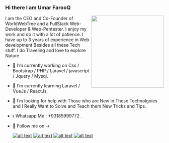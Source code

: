 ### Hi there I am Umar FarooQ 
<img align='right' src="https://media.giphy.com/media/M9gbBd9nbDrOTu1Mqx/giphy.gif" width="230">
I am the CEO and Co-Founder of WorldWebTree and a FullStack Web-Developer & Web-Pentester. I enjoy my work and do it with a lot of patience. I have up to 3 years of experience in Web development Besides all these Tech stuff. I do Traveling and love to explore Nature.

 -  🔭 I’m currently working on  Css / Bootstrap / PHP / Laravel / javascript / Jquery / Mysql.
 -  🌱 I’m currently learning Laravel / VueJs / ReactJs.
 -  🤔 I’m looking for help with Those who are New in These Technolgoies and I Really Want to Solve and Teach them New Tricks and Tips.
 -  📞 Whatsapp Me : +93185999772 .
-  📱 Follow me on ->
 
      [![alt text][1.1]][1]
      [![alt text][2.1]][2]
      [![alt text][4.1]][4]
      [![alt text][6.1]][6]


      <!-- links to social media icons -->
      <!-- no need to change these -->

      <!-- icons with padding -->


      [1.1]: http://i.imgur.com/tXSoThF.png (twitter icon with padding)
      [2.1]: http://i.imgur.com/P3YfQoD.png (facebook icon with padding)
      [3.1]: http://i.imgur.com/yCsTjba.png (google plus icon with padding)
      [4.1]: http://i.imgur.com/YckIOms.png (tumblr icon with padding)
      [5.1]: http://i.imgur.com/1AGmwO3.png (dribbble icon with padding)
      [6.1]: http://i.imgur.com/0o48UoR.png (github icon with padding)
      
      <!-- icons without padding -->

      [1.2]: http://i.imgur.com/wWzX9uB.png (twitter icon without padding)
      [2.2]: http://i.imgur.com/fep1WsG.png (facebook icon without padding)
      [3.2]: https://www.google.com/url?sa=i&url=https%3A%2F%2Fwww.flaticon.com%2Ffree-icon%2Finstagram-logo_87390&psig=AOvVaw1l48hm38dCS8k-EcgieCsJ&ust=1636140837288000&source=images&cd=vfe&ved=0CAsQjRxqFwoTCJD71d65__MCFQAAAAAdAAAAABAD
      [4.2]: http://i.imgur.com/jDRp47c.png (tumblr icon without padding)
      [5.2]: http://i.imgur.com/Vvy3Kru.png (dribbble icon without padding)
      [6.2]: http://i.imgur.com/9I6NRUm.png (github icon without padding)


      <!-- links to your social media accounts -->
      <!-- update these accordingly -->

      [1]: http://www.twitter.com/Umar_444__
      [2]: http://www.facebook.com/Umarpak995
      [4]: http://www.instagram.com/umar_farooq_444
      [6]: http://www.github.com/Umar-444
